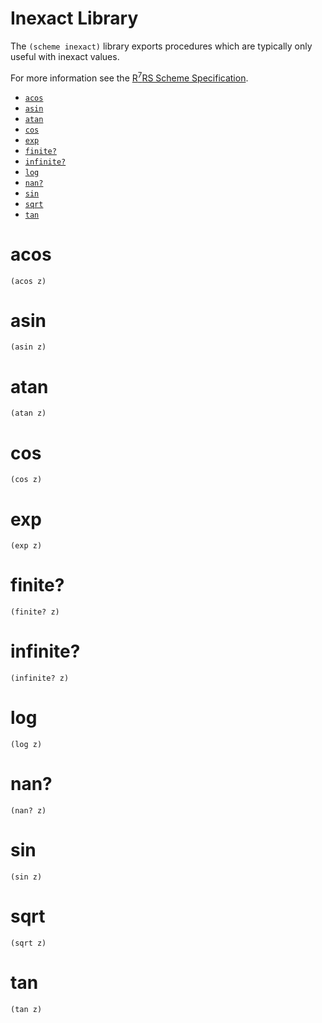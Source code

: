 # Inexact Library

The `(scheme inexact)` library exports procedures which are typically only useful with inexact values.

For more information see the [R<sup>7</sup>RS Scheme Specification](../../r7rs.pdf).

- [`acos`](#acos)
- [`asin`](#asin)
- [`atan`](#atan)
- [`cos`](#cos)
- [`exp`](#exp)
- [`finite?`](#finite)
- [`infinite?`](#infinite)
- [`log`](#log)
- [`nan?`](#nan)
- [`sin`](#sin)
- [`sqrt`](#sqrt)
- [`tan`](#tan)

# acos

    (acos z)

# asin

    (asin z)

# atan

    (atan z)

# cos

    (cos z)

# exp

    (exp z)

# finite?

    (finite? z)

# infinite?

    (infinite? z)

# log

    (log z)

# nan?

    (nan? z)

# sin

    (sin z)

# sqrt

    (sqrt z)

# tan

    (tan z)

